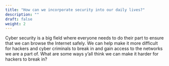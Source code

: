 ```yaml
---
title: "How can we incorporate security into our daily lives?"
description: ""
draft: false
weight: 2
---
```


Cyber security is a big field where everyone needs to do their part to ensure that we can browse the Internet safely. We can help make it more difficult for hackers and cyber criminals to break in and gain access to the networks we are a part of. What are some ways y’all think we can make it harder for hackers to break in?
